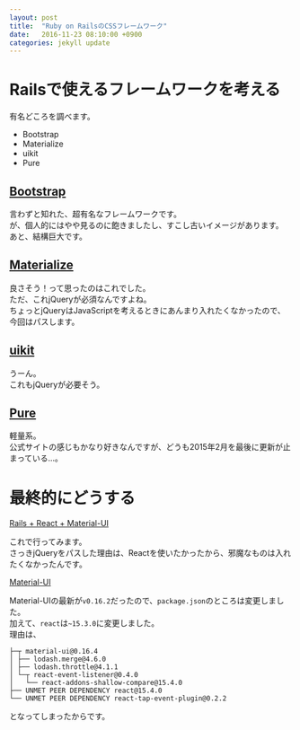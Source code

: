 ```yaml
---
layout: post
title:  "Ruby on RailsのCSSフレームワーク"
date:   2016-11-23 08:10:00 +0900
categories: jekyll update
---
```


# Railsで使えるフレームワークを考える

有名どころを調べます。

* Bootstrap
* Materialize
* uikit
* Pure

## [Bootstrap](http://getbootstrap.com/)

言わずと知れた、超有名なフレームワークです。  
が、個人的にはやや見るのに飽きましたし、すこし古いイメージがあります。  
あと、結構巨大です。

## [Materialize](http://materializecss.com/)

良さそう！って思ったのはこれでした。  
ただ、これjQueryが必須なんですよね。  
ちょっとjQueryはJavaScriptを考えるときにあんまり入れたくなかったので、今回はパスします。  

## [uikit](https://getuikit.com/index.html)

うーん。  
これもjQueryが必要そう。  

## [Pure](http://purecss.io/)

軽量系。  
公式サイトの感じもかなり好きなんですが、どうも2015年2月を最後に更新が止まっている...。  

# 最終的にどうする

[Rails + React + Material-UI](https://rubyonrails4makeitwork.wordpress.com/2016/04/11/rails-react-material-ui/)

これで行ってみます。  
さっきjQueryをパスした理由は、Reactを使いたかったから、邪魔なものは入れたくなかったんです。  

[Material-UI](http://www.material-ui.com/)  

Material-UIの最新が`v0.16.2`だったので、`package.json`のところは変更しました。  
加えて、`react`は`~15.3.0`に変更しました。  
理由は、  

```
├─┬ material-ui@0.16.4  
│ ├── lodash.merge@4.6.0  
│ ├── lodash.throttle@4.1.1  
│ └─┬ react-event-listener@0.4.0  
│   └── react-addons-shallow-compare@15.4.0  
├── UNMET PEER DEPENDENCY react@15.4.0  
└── UNMET PEER DEPENDENCY react-tap-event-plugin@0.2.2  
```

となってしまったからです。
